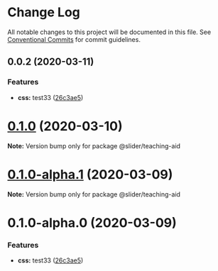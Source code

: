 # Change Log

All notable changes to this project will be documented in this file.
See [Conventional Commits](https://conventionalcommits.org) for commit guidelines.

## 0.0.2 (2020-03-11)


### Features

* **css:** test33 ([26c3ae5](https://github.com/vibodev/lernaDemo/commit/26c3ae5a52063c0dc0d4f4846bec7ce5c766a80a))





# [0.1.0](https://github.com/vibodev/lernaDemo/compare/@slider/teaching-aid@0.1.0-alpha.1...@slider/teaching-aid@0.1.0) (2020-03-10)

**Note:** Version bump only for package @slider/teaching-aid





# [0.1.0-alpha.1](https://github.com/vibodev/lernaDemo/compare/@slider/teaching-aid@0.1.0-alpha.0...@slider/teaching-aid@0.1.0-alpha.1) (2020-03-09)

**Note:** Version bump only for package @slider/teaching-aid





# 0.1.0-alpha.0 (2020-03-09)


### Features

* **css:** test33 ([26c3ae5](https://github.com/vibodev/lernaDemo/commit/26c3ae5a52063c0dc0d4f4846bec7ce5c766a80a))
